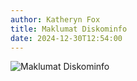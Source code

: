 ```yaml
---
author: Katheryn Fox
title: Maklumat Diskominfo
date: 2024-12-30T12:54:00
---
```

<style>
.img-hover {
    transition: filter 0.3s ease;
}
.img-hover:hover {
    filter: brightness(0.8);
}
</style>
<div class="flex justify-center">
    <img src="/images/maklumat_diskominfo.png" alt="Maklumat Diskominfo" class="w-3/4 h-auto cursor-pointer img-hover" onclick="openImgModal('/images/maklumat_diskominfo.png')">
</div>